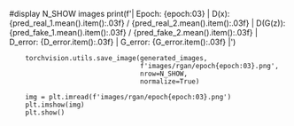 

<!--
 * @version:
 * @Author:  StevenJokess https://github.com/StevenJokess
 * @Date: 2020-12-20 00:41:29
 * @LastEditors:  StevenJokess https://github.com/StevenJokess
 * @LastEditTime: 2020-12-20 00:41:37
 * @Description:
 * @TODO::
 * @Reference:https://github.com/bentrevett/pytorch-generative-models/blob/master/RLSGAN.ipynb
-->
#display N_SHOW images
        print(f'| Epoch: {epoch:03} | D(x): {pred_real_1.mean().item():.03f} / {pred_real_2.mean().item():.03f} | D(G(z)): {pred_fake_1.mean().item():.03f} / {pred_fake_2.mean().item():.03f} | D_error: {D_error.item():.03f} | G_error: {G_error.item():.03f} |')


        torchvision.utils.save_image(generated_images,
                                     f'images/rgan/epoch{epoch:03}.png',
                                     nrow=N_SHOW,
                                     normalize=True)

        img = plt.imread(f'images/rgan/epoch{epoch:03}.png')
        plt.imshow(img)
        plt.show()
